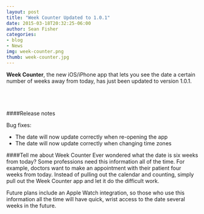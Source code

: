 ```yaml
---
layout: post
title: "Week Counter Updated to 1.0.1"
date: 2015-03-18T20:32:25-06:00
author: Sean Fisher
categories:
- blog
- News
img: week-counter.png
thumb: week-counter.jpg
---
```


<b>Week Counter</b>, the new iOS/iPhone app that lets you see the date a certain number of weeks away from today, has just been updated to version 1.0.1. <!--more-->

<a href="https://itunes.apple.com/us/app/week-counter-how-many-weeks/id963628888?mt=8&uo=4" target="itunes_store" style="display:inline-block;overflow:hidden;background:url(https://linkmaker.itunes.apple.com/htmlResources/assets/en_us//images/web/linkmaker/badge_appstore-lrg.png) no-repeat;width:135px;height:40px;@media only screen{background-image:url(https://linkmaker.itunes.apple.com/htmlResources/assets/en_us//images/web/linkmaker/badge_appstore-lrg.svg);}"></a>

####Release notes

Bug fixes:

  * The date will now update correctly when re-opening the app
  * The date will now update correctly when changing time zones

####Tell me about Week Counter
Ever wondered what the date is six weeks from today? Some professions need this information all of the time. For example, doctors want to make an appointment with their patient four weeks from today. Instead of pulling out the calendar and counting, simply pull out the Week Counter app and let it do the difficult work.

Future plans include an Apple Watch integration, so those who use this information all the time will have quick, wrist access to the date several weeks in the future.
